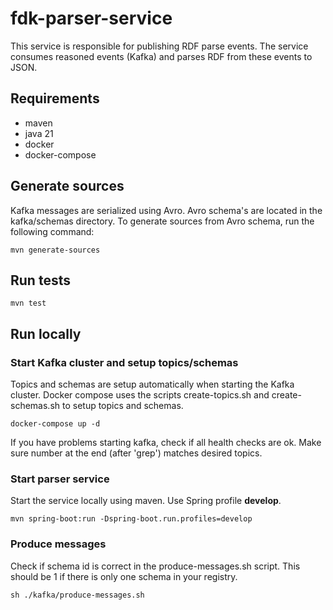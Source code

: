 # fdk-parser-service

This service is responsible for publishing RDF parse events. The service consumes reasoned events (Kafka) and parses RDF from these events to JSON.

## Requirements

- maven
- java 21
- docker
- docker-compose

## Generate sources

Kafka messages are serialized using Avro. Avro schema's are located in the kafka/schemas directory.
To generate sources from Avro schema, run the following command:

```
mvn generate-sources    
```

## Run tests

```
mvn test
```

## Run locally

### Start Kafka cluster and setup topics/schemas

Topics and schemas are setup automatically when starting the Kafka cluster.
Docker compose uses the scripts create-topics.sh and create-schemas.sh to setup topics and schemas.

```
docker-compose up -d
```

If you have problems starting kafka, check if all health checks are ok.
Make sure number at the end (after 'grep') matches desired topics.

### Start parser service
Start the service locally using maven. Use Spring profile **develop**.

```
mvn spring-boot:run -Dspring-boot.run.profiles=develop
```

### Produce messages
Check if schema id is correct in the produce-messages.sh script. This should be 1 if there
is only one schema in your registry.

```
sh ./kafka/produce-messages.sh
```
